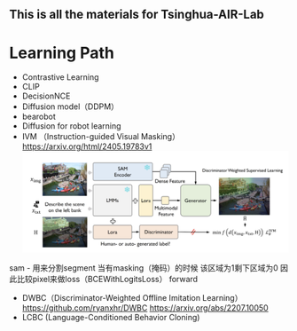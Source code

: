 ## This is all the materials for Tsinghua-AIR-Lab

# Learning Path
- Contrastive Learning 
- CLIP
- DecisionNCE
- Diffusion model（DDPM）
- bearobot
- Diffusion for robot learning
- IVM （Instruction-guided Visual Masking） https://arxiv.org/html/2405.19783v1
  ![image](utils/IVM.png)

sam - 用来分割segment 当有masking（掩码）的时候 该区域为1剩下区域为0 因此比较pixel来做loss（BCEWithLogitsLoss） forward


- DWBC（Discriminator-Weighted Offline Imitation Learning） https://github.com/ryanxhr/DWBC https://arxiv.org/abs/2207.10050
- LCBC (Language-Conditioned Behavior Cloning)
